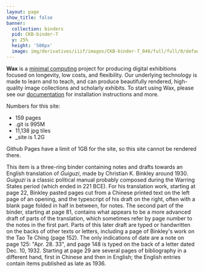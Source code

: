 ```yaml
---
layout: page
show_title: false
banner:
  collection: binders
  pid: CKB-binder-7
  y: 25%
  height: '500px'
  image: img/derivatives/iiif/images/CKB-binder-7_046/full/full/0/default.jpg
---
```


__Wax__ is a [minimal computing](http://go-dh.github.io/mincomp/) project for producing digital exhibitions focused on longevity, low costs, and flexibility. Our underlying technology is made to learn and to teach, and can produce beautifully rendered, high-quality image collections and scholarly exhibits. To start using Wax, please see our [documentation](https://minicomp.github.io/wiki/#/wax/) for installation instructions and more.

Numbers for this site:

- 159 pages
- .git is 995M
- 11,138 jpg tiles
- _site is 1.2G

Github Pages have a limit of 1GB for the site, so this site cannot be rendered there.

This item is a three-ring binder containing notes and drafts towards an English translation of *Guiguzi*, made by Christian K. Binkley around 1930. *Guiguzi* is a classic political manual probably composed during the Warring States period (which ended in 221 BCE). For his translation work, starting at page 22, Binkley pasted pages cut from a Chinese printed text on the left page of an opening, and the typescript of his draft on the right, often with a blank page folded in half in between, for notes. The second part of the binder, starting at page 81, contains what appears to be a more advanced draft of parts of the translation, which sometimes refer by page number to the notes in the first part. Parts of this later draft are typed or handwritten on the backs of other texts or letters, including a page of Binkley's work on the Tao Te Ching (page 152). The only indications of date are a note on page 125: "Apr. 28. 33", and page 148 is typed on the back of a letter dated Dec. 10, 1932. Starting at page 29 are several pages of bibliography in a different hand, first in Chinese and then in English; the English entries contain items published as late as 1936.

<div id="mirador" style="position: relative; width: 100%; height: 95vh"></div>
<script type='text/javascript' src='{{ "assets/mirador.min.js" | absolute_url }}'></script>

<script type="text/javascript">
  var miradorInstance = Mirador.viewer({
    id: 'mirador',
    windows: [{
      manifestId: '{{ "img/derivatives/iiif/CKB-binder-7/manifest.json" | absolute_url }}',
      thumbnailNavigationPosition: 'far-bottom',
    }]
  });
</script>
